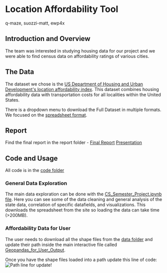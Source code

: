 # Location Affordability Tool 
q-maze, suozzi-matt, ewp4x

## Introduction and Overview
The team was interested in studying housing data for our project and we were able to find census data on affordability ratings of various cities.

## The Data
The dataset we chose is the [US Department of Housing and Urban Development's location affordability index](https://hudgis-hud.opendata.arcgis.com/datasets/location-affordability-index-v-3?geometry=-17.263%2C-52.642%2C17.894%2C85.381). This dataset combines housing affordability data with transportation costs for all localities within the United States.

There is a dropdown menu to download the Full Dataset in multiple formats.  We focused on the [spreadsheet format](https://opendata.arcgis.com/datasets/b7ffe3607e8c4212bf7cf2428208dbb6_0.csv).

## Report

Find the final report in the report folder - [Final Report](https://github.com/q-maze/location-affordability-tool/blob/main/Report/Final-Report.md)
[Presentation](https://github.com/q-maze/location-affordability-tool/blob/main/Report/CS%20Project%20Presentation.pdf)

## Code and Usage

All code is in the [code folder](https://github.com/q-maze/location-affordability-tool/tree/main/code) 

### General Data Exploration

The main data exploration can be done with the [CS_Semester_Project.ipynb file](https://github.com/q-maze/location-affordability-tool/blob/main/code/CS_Semester_Project.ipynb).  Here you can see some of the data cleaning and general analysis of the state data, correlation of specific datafields, and visualizations.  This downloads the spreadsheet from the site so loading the data can take time (>200MB).

### Affordability Data for User

The user needs to download all the shape files from the [data folder](https://github.com/q-maze/location-affordability-tool/tree/main/data) and update their path inside the main interactive file called [Geopandas_for_User_Output](https://github.com/q-maze/location-affordability-tool/blob/main/code/Geopandas_for_User_Output.ipynb).

Once you have the shape files loaded into a path update this line of code:
![Path line for update!](https://github.com/q-maze/location-affordability-tool/blob/main/Report/Figures/Update%20Path%20for%20Shape%20Files.png)
